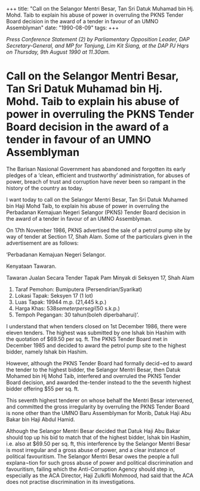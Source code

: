 +++ 
title: "Call on the Selangor Mentri Besar, Tan Sri Datuk Muhamad bin Hj. Mohd. Taib to explain his abuse of power in overruling the PKNS Tender Board decision in the award of a tender in favour of an UMNO Assemblyman"
date: "1990-08-09"
tags:
+++

_Press Conference Statement (2) by Parliamentary Opposition Leader, DAP Secretary-General, and MP for Tanjung, Lim Kit Siang, at the DAP PJ Hqrs on Thursday, 9th August 1990 at 11.30am._

# Call on the Selangor Mentri Besar, Tan Sri Datuk Muhamad bin Hj. Mohd. Taib to explain his abuse of power in overruling the PKNS Tender Board decision in the award of a tender in favour of an UMNO Assemblyman

The Barisan Nasional Government has abandoned and forgotten its early pledges of a ‘clean, efficient and trustworthy’ administration, for abuses of power, breach of trust and corruption have never been so rampant  in the history of the country as today.</u>

I want today to call on the Selangor Mentri Besar, Tan Sri Datuk Muhamed bin Haji Mohd Taib, to explain his abuse of power in overruling the Perbadanan Kemajuan Negeri Selangor (PKNS) Tender Board decision in the award of a tender in favour of an UMNO Assemblyman.

On 17th November 1986, PKNS advertised the sale of a petrol pump site by way of tender at Section 17, Shah Alam. Some of the particulars given in the advertisement are as follows:

‘Perbadanan Kemajuan Negeri Selangor.

Kenyataan Tawaran.

Tawaran Jualan Secara Tender Tapak Pam Minyak di Seksyen 17, Shah Alam

1. Taraf Pemohon: 		Bumiputera  (Persendirian/Syarikat)
2. Lokasi Tapak:   		Seksyen 17 (1 lot)
3. Luas Tapak: 			19944 m.p.   (21,445 k.p.)
4. Harga Khas:    		$538 semeter persegi   ($50 s.k.p.) 
5. Tempoh Pegangan: 		30 tahun(boleh diperbaharui)’.


I understand that when tenders closed on 1st December 1986, there were eleven tenders. The highest was submitted by one Ishak bin Hashim with the quotation of $69.50 per sq. ft. The PKNS Tender Board met in December 1985 and decided to award the petrol pump site to the highest bidder, namely Ishak bin Hashim.

However, although the PKNS Tender Board had formally decid¬ed to award the tender to the highest bidder, the Selangor Mentri Besar, then Datuk Mohamed bin Hj Mohd Taib, interfered and overruled the PKNS Tender Board decision, and awarded the-tender instead to the the seventh highest bidder offering  $55 per sq. ft.

This seventh highest tenderer on whose behalf the Mentri Besar intervened, and committed the gross irregularity by overruling the PKNS Tender Board is none other than the UMNO Baru Assemblyman for Morib, Datuk Haji Abu Bakar bin Haji Abdul Hamid.

Although the Selangor Mentri Besar decided that Datuk Haji Abu Bakar should top up his bid to match that of the highest bidder, Ishak bin Hashim, i.e. also at $69.50 per sq. ft, this interference by the Selangor Mentri Besar is most irregular and a gross abuse of power, and a clear instance of political favouritism.
The Selangor Mentri Besar owes the people a full explana¬tion for such gross abuse of power and political discrimination and favouritism, failing which the Anti-Corruption Agency should step in, especially as the ACA Director, Haji Zulkifli Mohmood, had said that the ACA does not practise discrimination in its investigations.
 
